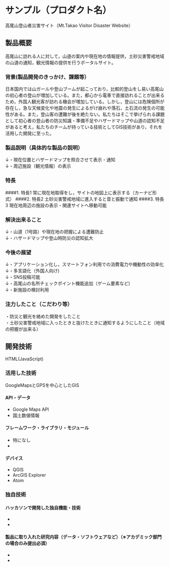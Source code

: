 # サンプル（プロダクト名）
高尾山登山者災害サイト（Mt.Takao Visitor Disaster Website）
## 製品概要
高尾山に訪れる人に対して，山道の案内や現在地の情報提供，土砂災害警戒地域の山道の通知，観光情報の提供を行うポータルサイト。
### 背景(製品開発のきっかけ、課題等）
日本国内では山ガールや登山ブームが起こっており，比較的登山をし易い高尾山の初心者の登山が増加している。また，都心から電車で直接訪れることが出来るため，外国人観光客が訪れる機会が増加している。しかし，登山には危険個所が存在し，急な天候変化や地震の発生によるがけ崩れや落石，土石流の発生の可能性がある。また，登山客の遭難が後を絶たない。私たちはそこで挙げられる課題として初心者の登山者の防災知識・準備不足やハザードマップや山道の認知不足があると考え，私たちのチームが持っている技術としてGIS技術があり，それを活用した開発に至った。
### 製品説明（具体的な製品の説明）
↓・現在位置とハザードマップを照合させて表示・通知  
↓・周辺施設（観光情報）の表示
### 特長
####1. 特長1
常に現在地取得をし，サイトの地図上に表示する（カーナビ形式）
####2. 特長2
土砂災害警戒地域に進入すると音と振動で通知
####3. 特長3
現在地周辺の施設の表示・関連サイトへ移動可能
### 解決出来ること
↓・山道（1号路）や現在地の把握による遭難防止  
↓・ハザードマップや登山時防災の認知拡大  
### 今後の展望
↓・アプリケーション化し，スマートフォン利用での消費電力や機動性の効率化  
↓・多言語化（外国人向け)  
↓・SNS投稿可能  
↓・高尾山の名所チェックポイント機能追加（ゲーム要素など)  
↓・新施設の検討利用  
### 注力したこと（こだわり等）
・防災と観光を絡めた開発をしたこと  
・土砂災害警戒地域に入ったときと抜けたときに通知するようにしたこと（地域の把握が出来る）

## 開発技術
HTML(JavaScript)
### 活用した技術
GoogleMapsとGPSを中心としたGIS
#### API・データ
* Google Maps API
* 国土数値情報

#### フレームワーク・ライブラリ・モジュール
* 特になし
* 

#### デバイス
* QGIS
* ArcGIS Explorer
* Atom
### 独自技術
#### ハッカソンで開発した独自機能・技術
* 
* 

#### 製品に取り入れた研究内容（データ・ソフトウェアなど）（※アカデミック部門の場合のみ提出必須）
* 
* 
